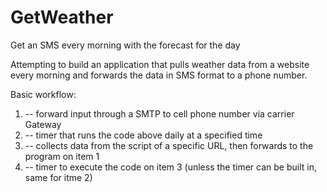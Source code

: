 # GetWeather
Get an SMS every morning with the forecast for the day

Attempting to build an application that pulls weather data from a website every morning and forwards the data in SMS format to a phone number.

Basic workflow:
1. -- forward input through a SMTP to cell phone number via carrier Gateway
2. -- timer that runs the code above daily at a specified time
3. -- collects data from the script of a specific URL, then forwards to the program on item 1
4. -- timer to execute the code on item 3 (unless the timer can be built in, same for itme 2)
